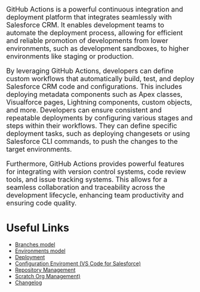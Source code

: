 <FONT SIZE=4>GitHub Actions is a powerful continuous integration and deployment platform that integrates seamlessly with Salesforce CRM. It enables development teams to automate the deployment process, allowing for efficient and reliable promotion of developments from lower environments, such as development sandboxes, to higher environments like staging or production.

By leveraging GitHub Actions, developers can define custom workflows that automatically build, test, and deploy Salesforce CRM code and configurations. This includes deploying metadata components such as Apex classes, Visualforce pages, Lightning components, custom objects, and more.
Developers can ensure consistent and repeatable deployments by configuring various stages and steps within their workflows. They can define specific deployment tasks, such as deploying changesets or using Salesforce CLI commands, to push the changes to the target environments.

Furthermore, GitHub Actions provides powerful features for integrating with version control systems, code review tools, and issue tracking systems. This allows for a seamless collaboration and traceability across the development lifecycle, enhancing team productivity and ensuring code quality.</font>


# Useful Links

+ [Branches model](Project/Branches-Model.md)
+ [Environments model](GithubActions/Project/Environments-Model.md)
+ [Deployment](GithubActions/Project/Deployment-Flow/Development-Team.md)
+ [Configuration Enviroment (VS Code for Salesforce)](GithubActions/Utilities/VSCode-for-Salesforce.md)
+ [Repository Management](GithubActions/Utilities/Repository-Management.md)
+ [Scratch Org Management)](GithubActions/Utilities/Scratch-Orgs-Management.md)
+ [Changelog](GithubActions/Changelog.md)
